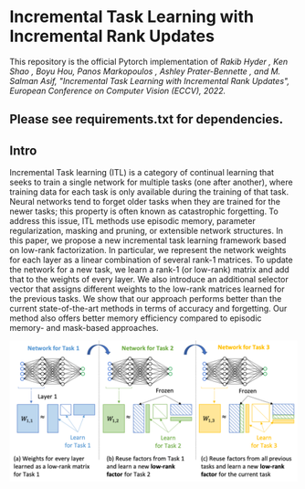 # Incremental Task Learning with Incremental Rank Updates

This repository is the official Pytorch implementation of *Rakib Hyder , Ken Shao , Boyu Hou, Panos Markopoulos ,
Ashley Prater-Bennette , and M. Salman Asif, "Incremental Task Learning with Incremental Rank Updates", European Conference on Computer Vision (ECCV), 2022.*

## Please see requirements.txt for dependencies.
## Intro
Incremental Task learning (ITL) is a category of continual learning that seeks to train a single network for multiple tasks (one after another), where training data for each task is only available during the training of that task. Neural networks tend to forget older tasks when they are trained for the newer tasks; this property is often known as catastrophic forgetting. To address this issue, ITL methods use episodic memory, parameter regularization, masking and pruning, or extensible network structures. In this paper, we propose a new incremental task learning framework based on low-rank factorization. In particular, we represent the network weights for each layer as a linear combination of several rank-1 matrices. To update the network for a new task, we learn a rank-1 (or low-rank) matrix and add that to the weights of every layer. We also introduce an additional selector vector that assigns different weights to the low-rank matrices learned for the previous tasks. We show that our approach performs better than the current state-of-the-art methods in terms of accuracy and forgetting. Our method also offers better memory efficiency compared to episodic memory- and mask-based approaches.

![An overview of our proposed method for continual learning via low-rank network updates. We first represent (and learn) the weight matrix (or tensor) for each layer as a product of low-rank matrices. To train a network for new tasks without forgetting the earlier tasks, we reuse the factors from the earlier tasks and add a new set of factors for the new task. Our experiments suggest that a rank-1 update is often sufficient for successful continual learning.](./intro.png)
